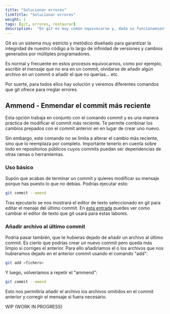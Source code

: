 ```yaml
---
title: "Solucionar errores"
linkTitle: "Solucionar errores"
weight: 1 
tags: [git, errores, restaurar]
description:  "En git es muy común equivocarse y, dada su funcionamiento, puede ser tedioso corregir ciertos descuidos. En este artículo trataremos los errores más comunes"
---
```



Git es un sistema muy estricto y metódico diseñado para garantizar la integridad de nuestro
código a lo largo de infinidad de versiones y cambios generados por múltiples programadores.

Es normal y frecuente en estos procesos equivocarnos, como por ejemplo, escribir el mensaje
que no era en un commit, olvidarse de añadir algún archivo en un commit o añadir el que no querías... etc.

Por suerte, para todos ellos hay solución y veremos diferentes comandos que git ofrece para rreglar errores.


## Ammend - Enmendar el commit más reciente
Esta opción trabaja en conjunto con el comando commit y es una manera práctica de modificar el commit más
reciente. Te permite combinar los cambios prepados con el commit anterior en en lugar de crear uno nuevo.

Sin embargo, este comando no se limita a alterar el cambio más reciente, sino que lo reemplaza por completo.
Importante tenerlo en cuenta sobre todo en repositorios públicos cuyos commits puedan ser dependencias de otras
ramas o herramientas.

### Uso básico
Supón que acabas de terminar un commit y quieres modificar su mensaje porque has puesto lo que no debías. Podrías ejecutar esto:
``` bash
git commit --amend
```

Tras ejecutarlo se nos mostrará el editor de texto seleccionado en git para editar el menaje del último commit. En [esta entrada](../configurar_editor_commits/#elegir-el-editor-de-commit-por-defecto) puedes
ver como cambiar el editor de texto que git usará para estas labores.


### Añadir archivo al último commit
Podría pasar también, que te hubieras dejado de añadir un archivo al último commit. Es cierto que podrías crear un nuevo commit pero queda más limpio si corriges el anterior.
Para ello añadiríamos el o los archivos que nos hubieramos dejado en el anterior commit usando el comando "add":
```bash
git add <fichero>
```

Y luego, volveríamos a repetir el "ammend":

``` bash
git commit --amend
```
Esto nos permitiría añadir el archivo los archivos omitidos en el commit anterior y corregir el mensaje si fuera necesario.

WIP (WORK IN PROGRESS)


